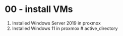 # 00 - install VMs

1. Installed Windows Server 2019 in proxmox
2. Installed Windows 11 in proxmox
#   a c t i v e _ d i r e c t o r y  
 